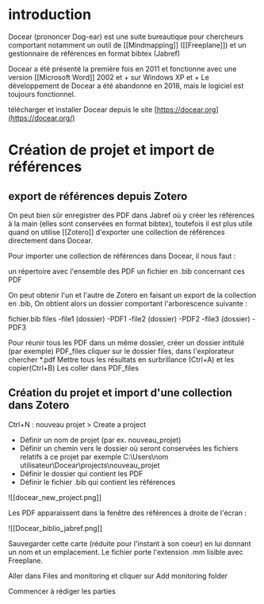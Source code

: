 # introduction

Docear (prononcer Dog-ear) est une suite bureautique pour chercheurs comportant notamment un outil de [[Mindmapping]] ([[Freeplane]]) et un gestionnaire de références en format bibtex (Jabref)

Docear a été présenté la première fois en 2011 et fonctionne avec une version [[Microsoft Word]] 2002 et + sur Windows XP et + 
Le développement de Docear a été abandonné en 2018, mais le logiciel est toujours fonctionnel.

télécharger et installer Docear depuis le site [https://docear.org](https://docear.org/) 

# Création de projet et import de références

## export de références depuis Zotero

On peut bien sûr enregistrer des PDF dans Jabref où y créer les références à la main (elles sont conservées en format bibtex), toutefois il est plus utile quand on utilise [[Zotero]] d'exporter une collection de références directement dans Docear. 

Pour importer une collection de références dans Docear, il nous faut : 

un répertoire avec l'ensemble des PDF
un fichier en .bib concernant ces PDF

On peut obtenir l'un et l'autre de Zotero en faisant un export de la collection en .bib, On obtient alors un dossier comportant l'arborescence suivante : 

fichier.bib
files 
   -file1 (dossier)
       -PDF1
  -file2 (dossier)
       -PDF2
  -file3 (dossier)
       -PDF3
	   
Pour réunir tous les PDF dans un même dossier, créer un dossier intitulé (par exemple) PDF_files
cliquer sur le dossier files, dans l'explorateur chercher \*.pdf 
Mettre tous les résultats en surbrillance (Ctrl+A) et les copier(Ctrl+B)
Les coller dans PDF_files

## Création du projet et import d'une collection dans Zotero

Ctrl+N : nouveau projet > Create a project

- Définir un nom de projet (par ex. nouveau_projet)
- Définir un chemin vers le dossier où seront conservées les fichiers relatifs à ce projet par exemple C:\\Users\\nom utilisateur\\Docear\\projects\\nouveau_projet
- Définir le dossier qui contient les PDF
- Définir le fichier .bib qui contient les références

![[docear_new_project.png]]

Les PDF apparaissent dans la fenêtre des références à droite de l'écran :

![[Docear_biblio_jabref.png]]

Sauvegarder cette carte (réduite pour l'instant à son coeur) en lui donnant un nom et un emplacement. Le fichier porte l'extension .mm lisible avec Freeplane. 

Aller dans Files and monitoring et cliquer sur Add monitoring folder

Commencer à rédiger les parties





